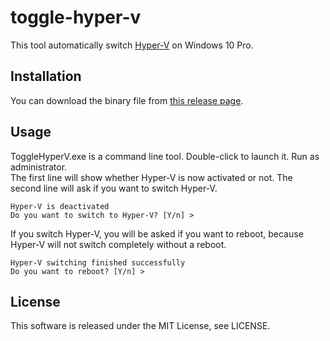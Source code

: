 # toggle-hyper-v
This tool automatically switch [Hyper-V](https://docs.microsoft.com/en-us/virtualization/hyper-v-on-windows/) on Windows 10 Pro.

## Installation
You can download the binary file from [this release page](https://github.com/takano536/toggle-hyper-v/releases).  

## Usage
ToggleHyperV.exe is a command line tool. Double-click to launch it. Run as administrator.  
The first line will show whether Hyper-V is now activated or not. The second line will ask if you want to switch Hyper-V.
```
Hyper-V is deactivated
Do you want to switch to Hyper-V? [Y/n] >
```
If you switch Hyper-V, you will be asked if you want to reboot, because Hyper-V will not switch completely without a reboot.
```
Hyper-V switching finished successfully
Do you want to reboot? [Y/n] >
```

## License
This software is released under the MIT License, see LICENSE.

